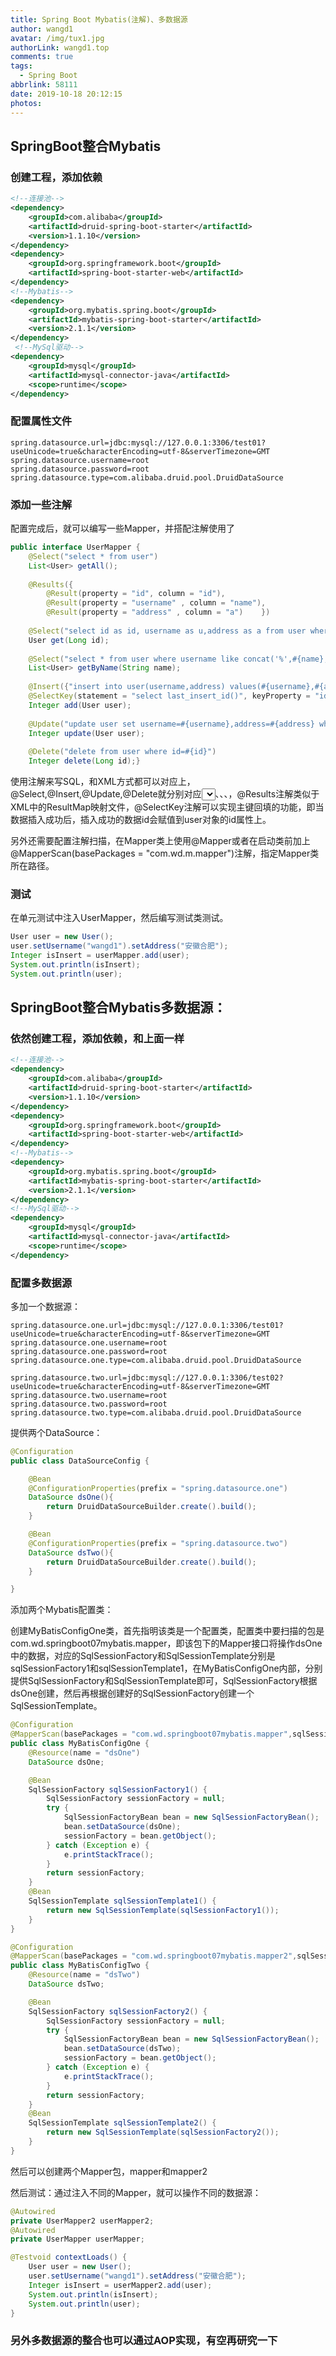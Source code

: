 ```yaml
---
title: Spring Boot Mybatis(注解)、多数据源
author: wangd1
avatar: /img/tux1.jpg
authorLink: wangd1.top
comments: true
tags:
  - Spring Boot
abbrlink: 58111
date: 2019-10-18 20:12:15
photos:
---
```


## SpringBoot整合Mybatis

### 创建工程，添加依赖

```xml
<!--连接池-->
<dependency>
    <groupId>com.alibaba</groupId>
    <artifactId>druid-spring-boot-starter</artifactId>
    <version>1.1.10</version>
</dependency>
<dependency>
    <groupId>org.springframework.boot</groupId>
    <artifactId>spring-boot-starter-web</artifactId>
</dependency>
<!--Mybatis-->
<dependency>
    <groupId>org.mybatis.spring.boot</groupId>
    <artifactId>mybatis-spring-boot-starter</artifactId>
    <version>2.1.1</version>
</dependency>
 <!--MySql驱动-->
<dependency>
    <groupId>mysql</groupId>
    <artifactId>mysql-connector-java</artifactId>
    <scope>runtime</scope>
</dependency>
```

<!--more-->

### 配置属性文件

```properties
spring.datasource.url=jdbc:mysql://127.0.0.1:3306/test01?useUnicode=true&characterEncoding=utf-8&serverTimezone=GMT
spring.datasource.username=root
spring.datasource.password=root
spring.datasource.type=com.alibaba.druid.pool.DruidDataSource
```

### 添加一些注解

配置完成后，就可以编写一些Mapper，并搭配注解使用了

```java
public interface UserMapper {    
    @Select("select * from user")    
    List<User> getAll();   
    
    @Results({            
        @Result(property = "id", column = "id"),            
        @Result(property = "username" , column = "name"),            
        @Result(property = "address" , column = "a")    })    
    
    @Select("select id as id, username as u,address as a from user where id=#{id}")    
    User get(Long id);    
    
    @Select("select * from user where username like concat('%',#{name},'%')")    
    List<User> getByName(String name);   
    
    @Insert({"insert into user(username,address) values(#{username},#{address})"})   
    @SelectKey(statement = "select last_insert_id()", keyProperty = "id", before = false, resultType = Long.class)    
    Integer add(User user);    
    
    @Update("update user set username=#{username},address=#{address} where id=#{id}")    
    Integer update(User user);    
    
    @Delete("delete from user where id=#{id}")    
    Integer delete(Long id);}
```

使用注解来写SQL，和XML方式都可以对应上，@Select,@Insert,@Update,@Delete就分别对应<select></select>、<insert></insert>、<update></update>、<delete></delete>，@Results注解类似于XML中的ResultMap映射文件，@SelectKey注解可以实现主键回填的功能，即当数据插入成功后，插入成功的数据id会赋值到user对象的id属性上。

另外还需要配置注解扫描，在Mapper类上使用@Mapper或者在启动类前加上@MapperScan(basePackages = "com.wd.m.mapper")注解，指定Mapper类所在路径。

### 测试

在单元测试中注入UserMapper，然后编写测试类测试。

```java
User user = new User();
user.setUsername("wangd1").setAddress("安徽合肥");
Integer isInsert = userMapper.add(user);
System.out.println(isInsert);
System.out.println(user);
```



## SpringBoot整合Mybatis多数据源：

### 依然创建工程，添加依赖，和上面一样

```xml
<!--连接池-->
<dependency>
    <groupId>com.alibaba</groupId>
    <artifactId>druid-spring-boot-starter</artifactId>
    <version>1.1.10</version>
</dependency>
<dependency>
    <groupId>org.springframework.boot</groupId>
    <artifactId>spring-boot-starter-web</artifactId>
</dependency>
<!--Mybatis-->
<dependency>
    <groupId>org.mybatis.spring.boot</groupId>
    <artifactId>mybatis-spring-boot-starter</artifactId>
    <version>2.1.1</version>
</dependency>
<!--MySql驱动-->
<dependency>
    <groupId>mysql</groupId>
    <artifactId>mysql-connector-java</artifactId>
    <scope>runtime</scope>
</dependency>
```

### 配置多数据源

多加一个数据源：

```properties
spring.datasource.one.url=jdbc:mysql://127.0.0.1:3306/test01?useUnicode=true&characterEncoding=utf-8&serverTimezone=GMT
spring.datasource.one.username=root
spring.datasource.one.password=root
spring.datasource.one.type=com.alibaba.druid.pool.DruidDataSource

spring.datasource.two.url=jdbc:mysql://127.0.0.1:3306/test02?useUnicode=true&characterEncoding=utf-8&serverTimezone=GMT
spring.datasource.two.username=root
spring.datasource.two.password=root
spring.datasource.two.type=com.alibaba.druid.pool.DruidDataSource

```

提供两个DataSource：

```java
@Configuration
public class DataSourceConfig {

    @Bean
    @ConfigurationProperties(prefix = "spring.datasource.one")
    DataSource dsOne(){
        return DruidDataSourceBuilder.create().build();
    }

    @Bean
    @ConfigurationProperties(prefix = "spring.datasource.two")
    DataSource dsTwo(){
        return DruidDataSourceBuilder.create().build();
    }

}
```

添加两个Mybatis配置类：

创建MyBatisConfigOne类，首先指明该类是一个配置类，配置类中要扫描的包是com.wd.springboot07mybatis.mapper，即该包下的Mapper接口将操作dsOne中的数据，对应的SqlSessionFactory和SqlSessionTemplate分别是sqlSessionFactory1和sqlSessionTemplate1，在MyBatisConfigOne内部，分别提供SqlSessionFactory和SqlSessionTemplate即可，SqlSessionFactory根据dsOne创建，然后再根据创建好的SqlSessionFactory创建一个SqlSessionTemplate。

```java
@Configuration
@MapperScan(basePackages = "com.wd.springboot07mybatis.mapper",sqlSessionFactoryRef = "sqlSessionFactory1",sqlSessionTemplateRef = "sqlSessionTemplate1")
public class MyBatisConfigOne {
    @Resource(name = "dsOne")
    DataSource dsOne;

    @Bean
    SqlSessionFactory sqlSessionFactory1() {
        SqlSessionFactory sessionFactory = null;
        try {
            SqlSessionFactoryBean bean = new SqlSessionFactoryBean();
            bean.setDataSource(dsOne);
            sessionFactory = bean.getObject();
        } catch (Exception e) {
            e.printStackTrace();
        }
        return sessionFactory;
    }
    @Bean
    SqlSessionTemplate sqlSessionTemplate1() {
        return new SqlSessionTemplate(sqlSessionFactory1());
    }
}
```

```java
@Configuration
@MapperScan(basePackages = "com.wd.springboot07mybatis.mapper2",sqlSessionFactoryRef = "sqlSessionFactory2",sqlSessionTemplateRef = "sqlSessionTemplate2")
public class MyBatisConfigTwo {
    @Resource(name = "dsTwo")
    DataSource dsTwo;

    @Bean
    SqlSessionFactory sqlSessionFactory2() {
        SqlSessionFactory sessionFactory = null;
        try {
            SqlSessionFactoryBean bean = new SqlSessionFactoryBean();
            bean.setDataSource(dsTwo);
            sessionFactory = bean.getObject();
        } catch (Exception e) {
            e.printStackTrace();
        }
        return sessionFactory;
    }
    @Bean
    SqlSessionTemplate sqlSessionTemplate2() {
        return new SqlSessionTemplate(sqlSessionFactory2());
    }
}
```

然后可以创建两个Mapper包，mapper和mapper2

然后测试：通过注入不同的Mapper，就可以操作不同的数据源：

```java
@Autowired
private UserMapper2 userMapper2;
@Autowired
private UserMapper userMapper;

@Testvoid contextLoads() {   
    User user = new User();    
    user.setUsername("wangd1").setAddress("安徽合肥");    
    Integer isInsert = userMapper2.add(user);    
    System.out.println(isInsert);    
    System.out.println(user);    
}
```

### 另外多数据源的整合也可以通过AOP实现，有空再研究一下














